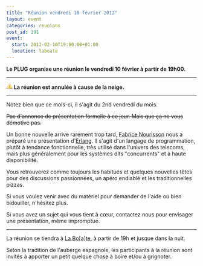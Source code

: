 ```yaml
---
title: "Réunion vendredi 10 février 2012"
layout: event
categories: reunions
post_id: 191
event:
  start: 2012-02-10T19:00:00+01:00
  location: laboate
---
```

**Le PLUG organise une réunion le vendredi 10 février à partir de 19h00.**

----

![Attention](/img/error.png) **La réunion est annulée à cause de la neige.**

----

Notez bien que ce mois-ci, il s'agit du 2nd vendredi du mois.

<del>Pas d'annonce de présentation formelle à ce jour. Mais que ça ne vous démotive pas.</del>

Un bonne nouvelle arrive rarement trop tard, [Fabrice Nourisson](http://twitter.com/duckmole) nous a préparé une présentation d'[Erlang](http://www.erlang.org/). Il s'agit d'un langage de programmation, plutôt à tendance fonctionnelle, très utilisé dans l'univers des telecoms, mais plus généralement pour les systèmes dits "concurrents" et à haute disponibilité.

Vous retrouverez comme toujours les habitués et quelques nouvelles têtes pour des discussions passionnées, un apéro endiablé et les traditionnelles pizzas.

Si vous voulez venir avec du matériel pour demander de l'aide ou bien bidouiller, n'hésitez plus.

Si vous avez un sujet qui vous tient à cœur, contactez nous pour envisager une présentation, même impromptue.

----
La réunion se tiendra à [La Bo\[a\]te](http://laboate.com/), à partir de 19h et jusque dans la nuit.

Selon la tradition de l'auberge espagnole, les participants à la réunion sont invités à apporter un petit quelque chose à boire et/ou à grignoter.
